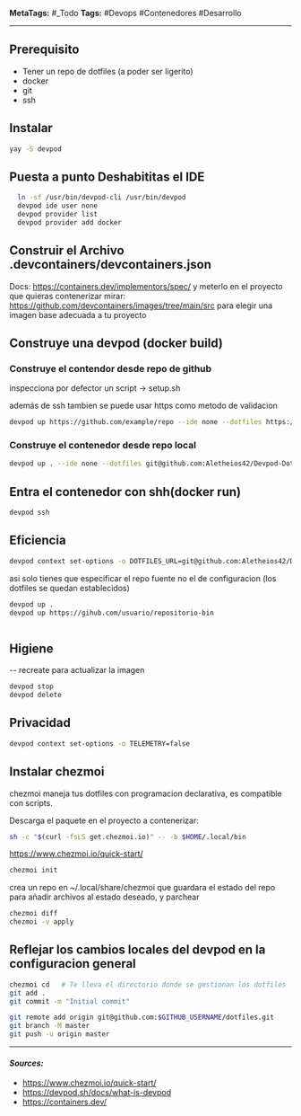 **MetaTags:** #_Todo
**Tags:** #Devops #Contenedores #Desarrollo 
- - -
## Prerequisito
  - Tener un repo de dotfiles (a poder ser ligerito)
  - docker
  - git
  - ssh

## Instalar 
``` bash
yay -S devpod
```

## Puesta a punto Deshabititas el IDE
``` bash
  ln -sf /usr/bin/devpod-cli /usr/bin/devpod
  devpod ide user none
  devpod provider list 
  devpod provider add docker
```

## Construir el Archivo .devcontainers/devcontainers.json
Docs: https://containers.dev/implementors/spec/
y meterlo en el proyecto que quieras contenerizar
mirar: https://github.com/devcontainers/images/tree/main/src
para elegir una imagen base adecuada a tu proyecto

## Construye una devpod (docker build)

### Construye el contendor desde repo de github 
inspecciona por defector un script -> setup.sh

además de ssh tambien se puede usar https como metodo de validacion
``` bash
devpod up https://github.com/example/repo --ide none --dotfiles https://github.com/my-user/my-dotfiles-repo
```

### Construye el contenedor desde repo local

```bash
devpod up . --ide none --dotfiles git@github.com:Aletheios42/Devpod-Dotfiiles.git
```

## Entra el contenedor con shh(docker run)

``` bash
devpod ssh
```

## Eficiencia
``` bash
devpod context set-options -o DOTFILES_URL=git@github.com:Aletheios42/Devpod-Dotfiles.git
```

asi solo tienes que especificar el repo fuente no el de configuracion
(los dotfiles se quedan establecidos)

``` bash
devpod up .
devpod up https://gihub.com/usuario/repositorio-bin
``` 
```
```

## Higiene
-- recreate para actualizar la imagen
```bash
devpod stop
devpod delete
```

## Privacidad
``` bash
devpod context set-options -o TELEMETRY=false
```

## Instalar chezmoi 
chezmoi maneja tus dotfiles con programacion declarativa, es compatible con scripts.

Descarga el paquete en el proyecto a contenerizar:
``` bash
sh -c "$(curl -fsLS get.chezmoi.io)" -- -b $HOME/.local/bin
```

https://www.chezmoi.io/quick-start/
``` bash
chezmoi init
```

crea un repo en ~/.local/share/chezmoi que guardara el estado del repo para añadir archivos al estado deseado,  y parchear

```bash
chezmoi diff
chezmoi -v apply

```
## Reflejar los cambios locales del devpod en la configuracion general
``` bash
chezmoi cd   # Te lleva el directorio donde se gestionan los dotfiles
git add .
git commit -m "Initial commit"

git remote add origin git@github.com:$GITHUB_USERNAME/dotfiles.git
git branch -M master
git push -u origin master
```

- - - 
#### ***Sources:***
- https://www.chezmoi.io/quick-start/
- https://devpod.sh/docs/what-is-devpod
- https://containers.dev/
